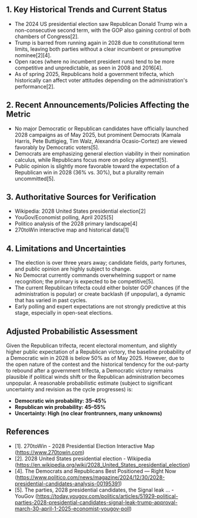 ## 1. Key Historical Trends and Current Status

- The 2024 US presidential election saw Republican Donald Trump win a non-consecutive second term, with the GOP also gaining control of both chambers of Congress[2].
- Trump is barred from running again in 2028 due to constitutional term limits, leaving both parties without a clear incumbent or presumptive nominee[2][4].
- Open races (where no incumbent president runs) tend to be more competitive and unpredictable, as seen in 2008 and 2016[4].
- As of spring 2025, Republicans hold a government trifecta, which historically can affect voter attitudes depending on the administration's performance[2].

## 2. Recent Announcements/Policies Affecting the Metric

- No major Democratic or Republican candidates have officially launched 2028 campaigns as of May 2025, but prominent Democrats (Kamala Harris, Pete Buttigieg, Tim Walz, Alexandria Ocasio-Cortez) are viewed favorably by Democratic voters[5].
- Democrats are emphasizing general election viability in their nomination calculus, while Republicans focus more on policy alignment[5].
- Public opinion is slightly more favorable toward the expectation of a Republican win in 2028 (36% vs. 30%), but a plurality remain uncommitted[5].

## 3. Authoritative Sources for Verification

- Wikipedia: 2028 United States presidential election[2]
- YouGov/Economist polling, April 2025[5]
- Politico analysis of the 2028 primary landscape[4]
- 270toWin interactive map and historical data[1]

## 4. Limitations and Uncertainties

- The election is over three years away; candidate fields, party fortunes, and public opinion are highly subject to change.
- No Democrat currently commands overwhelming support or name recognition; the primary is expected to be competitive[5].
- The current Republican trifecta could either bolster GOP chances (if the administration is popular) or create backlash (if unpopular), a dynamic that has varied in past cycles.
- Early polling and expert expectations are not strongly predictive at this stage, especially in open-seat elections.

## Adjusted Probabilistic Assessment

Given the Republican trifecta, recent electoral momentum, and slightly higher public expectation of a Republican victory, the baseline probability of a Democratic win in 2028 is below 50% as of May 2025. However, due to the open nature of the contest and the historical tendency for the out-party to rebound after a government trifecta, a Democratic victory remains plausible if political winds shift or the Republican administration becomes unpopular. A reasonable probabilistic estimate (subject to significant uncertainty and revision as the cycle progresses) is:

- **Democratic win probability: 35–45%**
- **Republican win probability: 45–55%**
- **Uncertainty: High (no clear frontrunners, many unknowns)**

## References

- [1]. 270toWin - 2028 Presidential Election Interactive Map (https://www.270towin.com)
- [2]. 2028 United States presidential election - Wikipedia (https://en.wikipedia.org/wiki/2028_United_States_presidential_election)
- [4]. The Democrats and Republicans Best Positioned — Right Now (https://www.politico.com/news/magazine/2024/12/30/2028-presidential-candidates-analysis-00195391)
- [5]. The parties, 2028 presidential candidates, the Signal leak ... - YouGov (https://today.yougov.com/politics/articles/51929-political-parties-2028-presidential-candidates-signal-leak-trump-approval-march-30-april-1-2025-economist-yougov-poll)